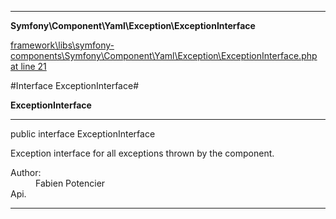 

- - -

**Symfony\Component\Yaml\Exception\ExceptionInterface**


<a href="https://github.com/JeyDotC/Hirudo/blob/master/framework/libs/symfony-components/Symfony/Component/Yaml/Exception/ExceptionInterface.php#L21" >framework\libs\symfony-components\Symfony\Component\Yaml\Exception\ExceptionInterface.php at line 21</a>

#Interface ExceptionInterface#

**ExceptionInterface**




- - -

<p class="signature"><span class='k'>public  interface</span> <span class='nx'>ExceptionInterface</span></p>

<div class="comment" id="overview_description"><p>Exception interface for all exceptions thrown by the component.</p></div>

<dl>
<dt>Author:</dt>
<dd>Fabien Potencier <fabien@symfony.com></dd>
<dt>Api.</dt>
</dl>


- - -

